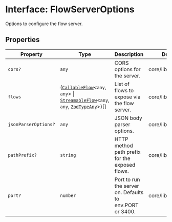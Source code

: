 # Interface: FlowServerOptions

Options to configure the flow server.

## Properties

| Property | Type | Description | Defined in |
| ------ | ------ | ------ | ------ |
| `cors?` | `any` | CORS options for the server. | core/lib/flow.d.ts:151 |
| `flows` | ([`CallableFlow`](CallableFlow.md)\<`any`, `any`\> \| [`StreamableFlow`](StreamableFlow.md)\<`any`, `any`, [`ZodTypeAny`](../namespaces/z/type-aliases/ZodTypeAny.md)\>)[] | List of flows to expose via the flow server. | core/lib/flow.d.ts:147 |
| `jsonParserOptions?` | `any` | JSON body parser options. | core/lib/flow.d.ts:155 |
| `pathPrefix?` | `string` | HTTP method path prefix for the exposed flows. | core/lib/flow.d.ts:153 |
| `port?` | `number` | Port to run the server on. Defaults to env.PORT or 3400. | core/lib/flow.d.ts:149 |
